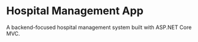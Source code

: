# Hospital Management App
A backend-focused hospital management system built with ASP.NET Core MVC.
